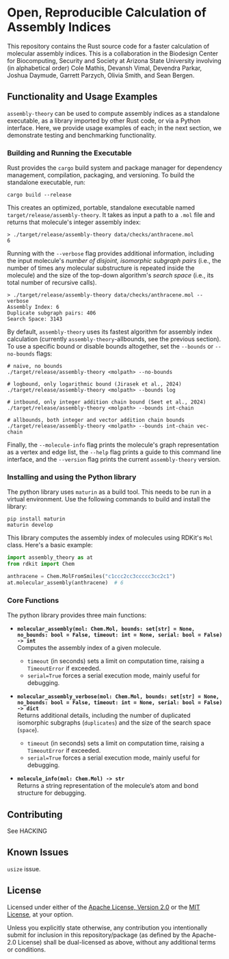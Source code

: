 # Open, Reproducible Calculation of Assembly Indices

This repository contains the Rust source code for a faster
calculation of molecular assembly indices. This is a collaboration in the
Biodesign Center for Biocomputing, Security and Society at Arizona State
University involving (in alphabetical order) Cole Mathis, Devansh Vimal,
Devendra Parkar, Joshua Daymude, Garrett Parzych, Olivia Smith, and Sean
Bergen.

## Functionality and Usage Examples

`assembly-theory` can be used to compute assembly indices as a standalone executable, as a library imported by other Rust code, or via a Python interface.
Here, we provide usage examples of each; in the next section, we demonstrate testing and benchmarking functionality.


### Building and Running the Executable

Rust provides the `cargo` build system and package manager for dependency management, compilation, packaging, and versioning.
To build the standalone executable, run:

```shell
cargo build --release
```

This creates an optimized, portable, standalone executable named `target/release/assembly-theory`.
It takes as input a path to a `.mol` file and returns that molecule's integer assembly index:

```shell
> ./target/release/assembly-theory data/checks/anthracene.mol
6
```

Running with the `--verbose` flag provides additional information, including the input molecule's *number of disjoint, isomorphic subgraph pairs* (i.e., the number of times any molecular substructure is repeated inside the molecule) and the size of the top-down algorithm's *search space* (i.e., its total number of recursive calls).

```shell
> ./target/release/assembly-theory data/checks/anthracene.mol --verbose
Assembly Index: 6
Duplicate subgraph pairs: 406
Search Space: 3143
```

By default, `assembly-theory` uses its fastest algorithm for assembly index calculation (currently `assembly-theory`-allbounds, see the previous section).
To use a specific bound or disable bounds altogether, set the `--bounds` or `--no-bounds` flags:

```shell
# naive, no bounds
./target/release/assembly-theory <molpath> --no-bounds

# logbound, only logarithmic bound (Jirasek et al., 2024)
./target/release/assembly-theory <molpath> --bounds log

# intbound, only integer addition chain bound (Seet et al., 2024)
./target/release/assembly-theory <molpath> --bounds int-chain

# allbounds, both integer and vector addition chain bounds
./target/release/assembly-theory <molpath> --bounds int-chain vec-chain
```

Finally, the `--molecule-info` flag prints the molecule's graph representation as a vertex and edge list, the `--help` flag prints a guide to this command line interface, and the `--version` flag prints the current `assembly-theory` version.


### Installing and using the Python library

The python library uses `maturin` as a build tool. This needs to be run in a virtual environment. Use the following commands to build and install the library:
```shell
pip install maturin
maturin develop
```

This library computes the assembly index of molecules using RDKit's `Mol` class. Here's a basic example:

```python
import assembly_theory as at
from rdkit import Chem

anthracene = Chem.MolFromSmiles("c1ccc2cc3ccccc3cc2c1")
at.molecular_assembly(anthracene)  # 6
```

### Core Functions  

The python library provides three main functions:

- **`molecular_assembly(mol: Chem.Mol, bounds: set[str] = None, no_bounds: bool = False, timeout: int = None, serial: bool = False) -> int`**  
  Computes the assembly index of a given molecule.
  - `timeout` (in seconds) sets a limit on computation time, raising a `TimeoutError` if exceeded.  
  - `serial=True` forces a serial execution mode, mainly useful for debugging.


- **`molecular_assembly_verbose(mol: Chem.Mol, bounds: set[str] = None, no_bounds: bool = False, timeout: int = None, serial: bool = False) -> dict`**  
  Returns additional details, including the number of duplicated isomorphic subgraphs (`duplicates`) and the size of the search space (`space`).  
  - `timeout` (in seconds) sets a limit on computation time, raising a `TimeoutError` if exceeded.  
  - `serial=True` forces a serial execution mode, mainly useful for debugging.

- **`molecule_info(mol: Chem.Mol) -> str`**  
  Returns a string representation of the molecule’s atom and bond structure for debugging.

## Contributing
See HACKING

## Known Issues

`usize` issue. 

## License

Licensed under either of the [Apache License, Version 2.0](https://choosealicense.com/licenses/apache-2.0/) or the [MIT License](https://choosealicense.com/licenses/mit/), at your option.

Unless you explicitly state otherwise, any contribution you intentionally submit for inclusion in this repository/package (as defined by the Apache-2.0 License) shall be dual-licensed as above, without any additional terms or conditions.
